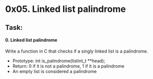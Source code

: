 # 0x05. Linked list palindrome

## Task:

#### 0. Linked list palindrome
Write a function in C that checks if a singly linked list is a palindrome.

* Prototype: int is_palindrome(listint_t **head);
* Return: 0 if it is not a palindrome, 1 if it is a palindrome
* An empty list is considered a palindrome
